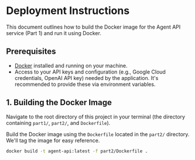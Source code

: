 # Deployment Instructions

This document outlines how to build the Docker image for the Agent API service (Part 1) and run it using Docker.

## Prerequisites

*   [Docker](https://www.docker.com/get-started/) installed and running on your machine.
*   Access to your API keys and configuration (e.g., Google Cloud credentials, OpenAI API key) needed by the application. It's recommended to provide these via environment variables.

## 1. Building the Docker Image

Navigate to the root directory of this project in your terminal (the directory containing `part1/`, `part2/`, and `Dockerfile`).

Build the Docker image using the `Dockerfile` located in the `part2/` directory. We'll tag the image for easy reference.

```bash
docker build -t agent-api:latest -f part2/Dockerfile .